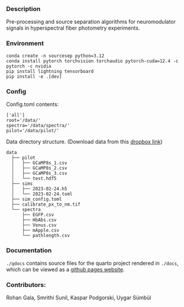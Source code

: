 ### Description

Pre-processing and source separation algorithms for neuromodulator signals in hyperspectral fiber photometry experiments.

### Environment

```
conda create -n sourcesep python=3.12
conda install pytorch torchvision torchaudio pytorch-cuda=12.4 -c pytorch -c nvidia
pip install lightning tensorboard
pip install -e .[dev]
```

### Config
Config.toml contents:

```
['all']
root='/data/'
spectra='/data/spectra/'
pilot='/data/pilot/'
```

Data directory structure. (Download data from this [dropbox link](https://www.dropbox.com/sh/k3650wj14sixmvu/AADKdH3ctglrWlNwygwNGLFMa?dl=0))

```
data
  ├── pilot
  │   ├── GCaMP8s_1.csv
  │   ├── GCaMP8s_2.csv
  │   ├── GCaMP8s_3.csv
  │   └── test.hdf5
  ├── sims
  │   ├── 2023-02-24.h5
  │   └── 2023-02-24.toml
  ├── sim_config.toml
  ├── calibrate_px_to_nm.tif
  └── spectra
      ├── EGFP.csv
      ├── HbAbs.csv
      ├── Venus.csv
      ├── mApple.csv
      └── pathlength.csv
```

### Documentation

`./qdocs` contains source files for the quarto project rendered in `./docs`, which can be viewed as a [github pages website](https://alleninstitute.github.io/sourcesep).

### Contributors:
Rohan Gala, Smrithi Sunil, Kaspar Podgorski, Uygar Sümbül
